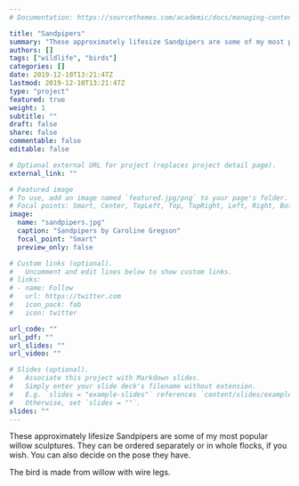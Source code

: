 ```yaml
---
# Documentation: https://sourcethemes.com/academic/docs/managing-content/

title: "Sandpipers"
summary: "These approximately lifesize Sandpipers are some of my most popular willow sculptures."
authors: []
tags: ["wildlife", "birds"]
categories: []
date: 2019-12-10T13:21:47Z
lastmod: 2019-12-10T13:21:47Z
type: "project"
featured: true
weight: 1
subtitle: ""
draft: false
share: false
commentable: false
editable: false

# Optional external URL for project (replaces project detail page).
external_link: ""

# Featured image
# To use, add an image named `featured.jpg/png` to your page's folder.
# Focal points: Smart, Center, TopLeft, Top, TopRight, Left, Right, BottomLeft, Bottom, BottomRight.
image:
  name: "sandpipers.jpg"
  caption: "Sandpipers by Caroline Gregson"
  focal_point: "Smart"
  preview_only: false

# Custom links (optional).
#   Uncomment and edit lines below to show custom links.
# links:
# - name: Follow
#   url: https://twitter.com
#   icon_pack: fab
#   icon: twitter

url_code: ""
url_pdf: ""
url_slides: ""
url_video: ""

# Slides (optional).
#   Associate this project with Markdown slides.
#   Simply enter your slide deck's filename without extension.
#   E.g. `slides = "example-slides"` references `content/slides/example-slides.md`.
#   Otherwise, set `slides = ""`.
slides: ""
---
```

These approximately lifesize Sandpipers are some of my most popular willow sculptures. 
They can be ordered separately or in whole flocks, if you wish. 
You can also decide on the pose they have.

The bird is made from willow with wire legs.
